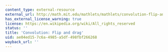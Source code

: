 ```yaml
---
content_type: external-resource
external_url: http://math.mit.edu/mathlets/mathlets/convolution-flip-and-drag/
has_external_license_warning: true
license: https://en.wikipedia.org/wiki/All_rights_reserved
status: ''
title: 'Convolution: Flip and drag'
uid: ae04ed15-7c6a-4985-a5df-498fbf266268
wayback_url: ''
---
```

